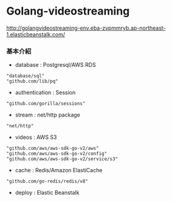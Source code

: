 # Golang-videostreaming


http://golangvideostreaming-env.eba-zvpmmryb.ap-northeast-1.elasticbeanstalk.com/


### 基本介紹


* database : Postgresql/AWS RDS
```
"database/sql"
"github.com/lib/pq"
```
* authentication : Session
```
"github.com/gorilla/sessions"
```
* stream : net/http package
```
"net/http"
```
* videos : AWS S3
```
"github.com/aws/aws-sdk-go-v2/aws"
"github.com/aws/aws-sdk-go-v2/config"
"github.com/aws/aws-sdk-go-v2/service/s3"
```
* cache : Redis/Amazon ElastiCache
```
"github.com/go-redis/redis/v8"
```
* deploy : Elastic Beanstalk
